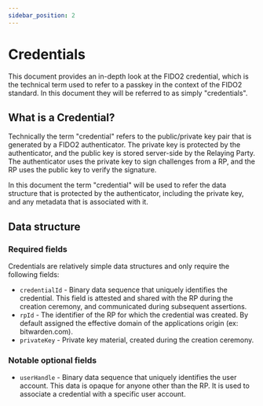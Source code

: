 ```yaml
---
sidebar_position: 2
---
```


# Credentials

This document provides an in-depth look at the FIDO2 credential, which is the technical term used to
refer to a passkey in the context of the FIDO2 standard. In this document they will be referred to
as simply "credentials".

## What is a Credential?

Technically the term "credential" refers to the public/private key pair that is generated by a FIDO2
authenticator. The private key is protected by the authenticator, and the public key is stored
server-side by the Relaying Party. The authenticator uses the private key to sign challenges from a
RP, and the RP uses the public key to verify the signature.

In this document the term "credential" will be used to refer the data structure that is protected by
the authenticator, including the private key, and any metadata that is associated with it.

## Data structure

### Required fields

Credentials are relatively simple data structures and only require the following fields:

- `credentialId` - Binary data sequence that uniquely identifies the credential. This field is
  attested and shared with the RP during the creation ceremony, and communicated during subsequent
  assertions.
- `rpId` - The identifier of the RP for which the credential was created. By default assigned the
  effective domain of the applications origin (ex: bitwarden.com).
- `privateKey` - Private key material, created during the creation ceremony.

### Notable optional fields

- `userHandle` - Binary data sequence that uniquely identifies the user account. This data is opaque
  for anyone other than the RP. It is used to associate a credential with a specific user account.
